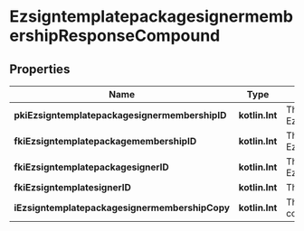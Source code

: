 
# EzsigntemplatepackagesignermembershipResponseCompound

## Properties
| Name | Type | Description | Notes |
| ------------ | ------------- | ------------- | ------------- |
| **pkiEzsigntemplatepackagesignermembershipID** | **kotlin.Int** | The unique ID of the Ezsigntemplatepackagesignermembership |  |
| **fkiEzsigntemplatepackagemembershipID** | **kotlin.Int** | The unique ID of the Ezsigntemplatepackagemembership |  |
| **fkiEzsigntemplatepackagesignerID** | **kotlin.Int** | The unique ID of the Ezsigntemplatepackagesigner |  |
| **fkiEzsigntemplatesignerID** | **kotlin.Int** | The unique ID of the Ezsigntemplatesigner |  |
| **iEzsigntemplatepackagesignermembershipCopy** | **kotlin.Int** | The Copy number in case of multiple copies. |  [optional] |



